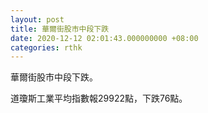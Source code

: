 ```yaml
---
layout: post
title: 華爾街股市中段下跌
date: 2020-12-12 02:01:43.000000000 +08:00
categories: rthk
---
```


華爾街股市中段下跌。

道瓊斯工業平均指數報29922點，下跌76點。
